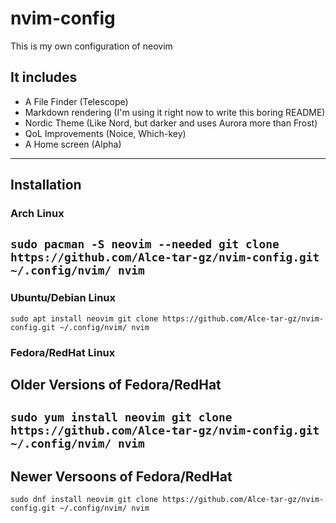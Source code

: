 # nvim-config
This is my own configuration of neovim
## It includes
- A File Finder (Telescope)
- Markdown rendering (I'm using it right now to write this boring README)
- Nordic Theme (Like Nord, but darker and uses Aurora more than Frost)
- QoL Improvements (Noice, Which-key)
- A Home screen (Alpha)
---
## Installation
### Arch Linux
`sudo pacman -S neovim --needed
git clone https://github.com/Alce-tar-gz/nvim-config.git ~/.config/nvim/
nvim
`
---
### Ubuntu/Debian Linux
`sudo apt install neovim
git clone https://github.com/Alce-tar-gz/nvim-config.git ~/.config/nvim/
nvim
`
### Fedora/RedHat Linux
Older Versions of Fedora/RedHat
---
`sudo yum install neovim
git clone https://github.com/Alce-tar-gz/nvim-config.git ~/.config/nvim/
nvim
`
---
Newer Versoons of Fedora/RedHat
---
`sudo dnf install neovim
git clone https://github.com/Alce-tar-gz/nvim-config.git ~/.config/nvim/
nvim
`
